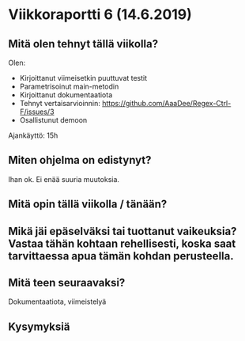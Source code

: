 
# Viikkoraportti 6 (14.6.2019)

## Mitä olen tehnyt tällä viikolla?

Olen:
* Kirjoittanut viimeisetkin puuttuvat testit
* Parametrisoinut main-metodin
* Kirjoittanut dokumentaatiota
* Tehnyt vertaisarvioinnin: https://github.com/AaaDee/Regex-Ctrl-F/issues/3
* Osallistunut demoon

Ajankäyttö: 15h

## Miten ohjelma on edistynyt?

Ihan ok. Ei enää suuria muutoksia. 

## Mitä opin tällä viikolla / tänään?

## Mikä jäi epäselväksi tai tuottanut vaikeuksia? Vastaa tähän kohtaan rehellisesti, koska saat tarvittaessa apua tämän kohdan perusteella.

## Mitä teen seuraavaksi?

Dokumentaatiota, viimeistelyä
## Kysymyksiä




